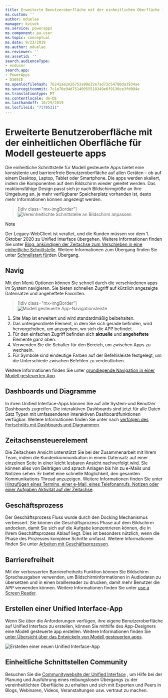 ```yaml
---
title: Erweiterte Benutzeroberfläche mit der einheitlichen Oberfläche für Modell gesteuerte apps | MicrosoftDocs
ms.custom: ''
author: mduelae
manager: kvivek
ms.service: powerapps
ms.component: pa-user
ms.topic: conceptual
ms.date: 9/23/2019
ms.author: mduelae
ms.reviewer: ''
ms.assetid: ''
search.audienceType:
- enduser
search.app:
- PowerApps
- D365CE
ms.openlocfilehash: 76241ae2e26752a98e32e7ad72c54780da3934ae
ms.sourcegitcommit: 7c1e70e94d75140955518349e6f9130ce3fd094e
ms.translationtype: MT
ms.contentlocale: de-DE
ms.lasthandoff: 10/29/2019
ms.locfileid: "71705311"
---
```

# <a name="enhanced-user-experience-with-the-unified-interface-for-model-driven-apps"></a>Erweiterte Benutzeroberfläche mit der einheitlichen Oberfläche für Modell gesteuerte apps 

Die einheitliche Schnittstelle für Modell gesteuerte Apps bietet eine konsistente und barrierefreie Benutzeroberfläche auf allen Geräten – ob auf einem Desktop, Laptop, Tablet oder Smartphone. Die apps werden skaliert, indem die Komponenten auf dem Bildschirm wieder geleitet werden. Das reaktionsfähige Design passt sich je nach Bildschirmgröße an Ihre Umgebung an. je mehr verfügbarer Speicherplatz vorhanden ist, desto mehr Informationen können angezeigt werden.

> [!div class="mx-imgBorder"]
> ![Vereinheitlichte Schnittstelle an Bildschirm anpassen](media/Reflow.png "Vereinheitlichte Schnittstelle an Bildschirm anpassen")

> [!NOTE]
> Der Legacy-WebClient ist veraltet, und die Kunden müssen vor dem 1. Oktober 2020 zu Unified Interface übergehen. Weitere Informationen finden Sie unter [Blog: ankündigen der Zeitachse zum Verschieben in eine einheitliche Schnittstelle](https://cloudblogs.microsoft.com/dynamics365/it/2019/09/10/announcing-the-timeline-to-move-to-unified-interface/). Weitere Informationen zum Übergang finden Sie unter [Schnellstart für](https://docs.microsoft.com/en-us/powerapps/maker/model-driven-apps/transition-web-app)den Übergang.

## <a name="navigation"></a>Navig

Mit den Menü Optionen können Sie schnell durch die verschiedenen apps im System navigieren. Sie bieten schnellen Zugriff auf kürzlich angezeigte Datensätze und angeheftete Favoriten. 

> [!div class="mx-imgBorder"]
> ![Modell gesteuerte App-Navigationsleiste](media/nav.png "Modell gesteuerte App-Navigationsleiste")

1. Site Map ist erweitert und wird standardmäßig beibehalten.
2. Das untergeordnete Element, in dem Sie sich gerade befinden, wird hervorgehoben, um anzugeben, wo sich die APP befindet.
3. Für den einfachen Zugriff befinden sich **aktuelle** und **angeheftete** Elemente ganz oben. 
4. Verwenden Sie die Schalter für den Bereich, um zwischen Apps zu wechseln.
5. Für Symbole sind eindeutige Farben auf der Befehlsleiste festgelegt, um die Unterschiede zwischen Befehlen zu verdeutlichen.

Weitere Informationen finden Sie unter [grundlegende Navigation in einer Modell gesteuerten App](navigation.md).

## <a name="dashboards-and-charts"></a>Dashboards und Diagramme
In ihren Unified Interface-Apps können Sie auf alle System-und Benutzer Dashboards zugreifen. Die interaktiven Dashboards sind jetzt für alle Daten Satz Typen mit umfassenderen interaktiven Dashboardfunktionen verfügbar. Weitere Informationen finden Sie unter nach [verfolgen des Fortschritts mit Dashboards und Diagrammen](track-your-progress-with-dashboard-and-charts.md).

## <a name="timeline-control"></a>Zeitachsensteuerelement 
Die Zeitachsen Ansicht unterstützt Sie bei der Zusammenarbeit mit Ihrem Team, indem die Kundenkommunikation in einem Datensatz auf einer einzelnen Seite in einer leicht lesbaren Ansicht nachverfolgt wird. Sie können alles von Beiträgen und sprach Anlagen bis hin zu e-Mails und Notizen sehen. Er bietet eine schnelle Möglichkeit, den gesamten Kommunikations Thread anzuzeigen. Weitere Informationen finden Sie unter [Hinzufügen eines Termins, einer e-Mail, eines Telefonanrufs, Notizen oder einer Aufgaben Aktivität auf der Zeitachse](add-activities.md).

## <a name="business-process"></a>Geschäftsprozess 
Der Geschäftsprozess Fluss wurde durch den Docking Mechanismus verbessert. Sie können die Geschäftsprozess Phase auf dem Bildschirm andocken, damit Sie sich auf die Aufgabe konzentrieren können, die in Ihrem Geschäftsprozess Ablauf liegt. Dies ist besonders nützlich, wenn die Phase des Prozesses komplexe Schritte umfasst. Weitere Informationen finden Sie unter [Arbeiten mit Geschäftsprozessen](work-with-business-processes.md).

## <a name="accessibility"></a>Barrierefreiheit
Mit der verbesserten Barrierefreiheits Funktion können Sie Bildschirm Sprachausgaben verwenden, um Bildschirminformationen in Audiodaten zu übersetzen und in einen braillereader zu drucken, damit mehr Benutzer die APP verwenden können. Weitere Informationen finden Sie unter [use a Screen Reader](screen-reader.md).

## <a name="create-a-unified-interface-app"></a>Erstellen einer Unified Interface-App
Wenn Sie über die Anforderungen verfügen, ihre eigene Benutzeroberfläche auf Unified Interface zu erstellen, können Sie mithilfe des App-Designers eine Modell gesteuerte app erstellen. Weitere Informationen finden Sie [unter Übersicht über das Entwickeln von Modell gesteuerten apps](https://docs.microsoft.com/powerapps/maker/model-driven-apps/model-driven-app-overview).

![Erstellen einer neuen Unified Interface-App](media/uci-model-driven-app.png "Erstellen einer neuen Unified Interface-App")

## <a name="unified-interface-community"></a>Einheitliche Schnittstellen Community

Besuchen Sie die [Communitywebsite der Unified Interface](https://community.dynamics.com/365/unified-interface/) , um Hilfe bei der Planung und Ausführung eines reibungslosen Übergangs zu der vereinheitlichten Oberfläche zu erhalten und sich mit Experten und Peers in Blogs, Webinaren, Videos, Veranstaltungen usw. vertraut zu machen.
